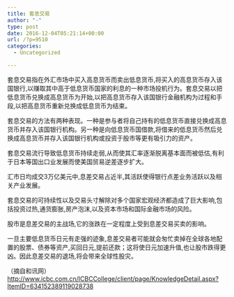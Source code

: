 ```yaml
---
title: 套息交易
author: "-"
type: post
date: 2016-12-04T05:21:14+00:00
url: /?p=9510
categories:
  - Uncategorized

---
```

套息交易指在外汇市场中买入高息货币而卖出低息货币,将买入的高息货币存入该国银行,以赚取其中高于低息货币国家的利息的一种市场投机行为。套息交易以把低息货币兑换成高息货币为开始,以把高息货币存入该国银行金融机构为过程和手段,以把高息货币重新兑换成低息货币为结束。

套息交易的方法有两种表现。一种是参与者将自己持有的低息货币直接兑换成高息货币并存入该国银行机构。另一种是向低息货币国借款,将借来的低息货币然后兑换成高息货币并存入该国银行机构或投资于股市等更有吸引力的资产。

套息交易流行导致低息货币持续走弱,从而使其汇率逐渐脱离基本面而被低估,有利于日本等国出口业发展而使美国贸易逆差逐步扩大。

汇市日均成交3万亿美元中,息差交易占近半,其活跃使得银行点差业务活跃以及相关产业发展。

套息交易的可持续性以及交易头寸解除对多个国家宏观经济都造成了巨大影响,包括投资过热,通货膨胀,房产泡沫,以及资本市场和国际金融市场的风险。

股市是息差交易的主战场,它的涨跌在一定程度上受到息差交易买卖的影响。

一旦主要低息货币日元有走强的迹象,息差交易者可能就会匆忙卖掉在全球各地配置的股票、债券等资产,买回日元,提前还款；这将使日元加速升值,也让股市跌得更凶。因此息差交易的退场,将会带来全球性股灾。

（摘自和讯网）http://www.icbc.com.cn/ICBCCollege/client/page/KnowledgeDetail.aspx?ItemID=634152389119028738